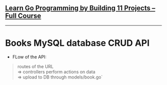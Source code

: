 ## [Learn Go Programming by Building 11 Projects – Full Course](https://www.youtube.com/watch?v=jFfo23yIWac)
---
# Books MySQL database CRUD API
- FLow of the API:
> routes of the URL  
> => controllers perform actions on data  
> => upload to DB through models/book.go`